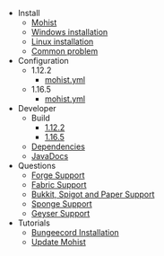 - Install
  - [Mohist]()
  - [Windows installation](install/windows.md)
  - [Linux installation](install/linux.md)
  - [Common problem](install/problem.md)
- Configuration
  - 1.12.2
    - [mohist.yml](config/mohist-yml-1.12.2.md)
  - 1.16.5
    - [mohist.yml](config/mohist-yml-1.16.5.md)
- Developer
  - Build
    - [1.12.2](developer/build-1.12.2.md)
    - [1.16.5](developer/build-1.16.5.md)
  - [Dependencies](developer/dependencies.md)
  - [JavaDocs](developer/javadocs.md)
- Questions
  - [Forge Support](questions/forge.md)
  - [Fabric Support](questions/fabric.md)
  - [Bukkit, Spigot and Paper Support](questions/bukkitspigotpaper.md)
  - [Sponge Support](questions/sponge.md)
  - [Geyser Support](questions/geysermc.md)
- Tutorials
  - [Bungeecord Installation](tutorials/bungeecord.md)
  - [Update Mohist](tutorials/update.md)

